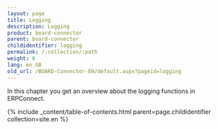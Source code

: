 ```yaml
---
layout: page
title: Logging
description: Logging
product: board-connector
parent: board-connector
childidentifier: logging
permalink: /:collection/:path
weight: 6
lang: en_GB
old_url: /BOARD-Connector-EN/default.aspx?pageid=logging
---
```


In this chapter you get an overview about the logging functions in ERPConnect.

{% include _content/table-of-contents.html parent=page.childidentifier collection=site.en %}